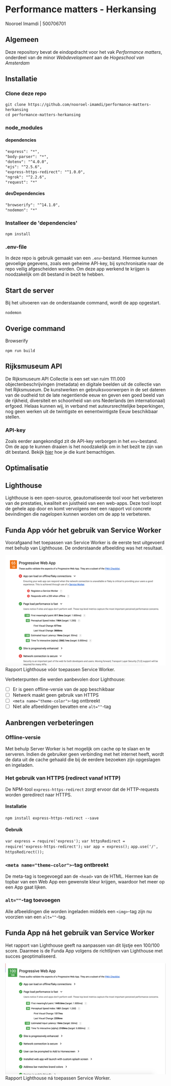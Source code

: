 # Performance matters - Herkansing

Nooroel Imamdi | 500706701

## Algemeen
Deze repository bevat de eindopdracht voor het vak *Performance matters*, onderdeel van de minor *Webdevelopment* aan de *Hogeschool van Amsterdam*

## Installatie

### Clone deze repo
```
git clone https://github.com/nooroel-imamdi/performance-matters-herkansing
cd performance-matters-herkansing
```

### node_modules
#### dependencies
```
"express": "*",
"body-parser": "*",
"dotenv": "^4.0.0",
"ejs": "^2.5.6",
"express-https-redirect": "^1.0.0",
"ngrok": "^2.2.6",
"request": "*"
```

#### devDependencies
```
"browserify": "^14.1.0",
"nodemon": "*"
```

### Installeer de 'dependencies'
```
npm install
```

### .env-file
In deze repo is gebruik gemaakt van een `.env`-bestand. Hiermee kunnen gevoelige gegevens, zoals een geheime API-key, bij synchronisatie naar de repo veilig afgescheiden worden. Om deze app werkend te krijgen is noodzakelijk om dit bestand in bezit te hebben.

## Start de server
Bij het uitvoeren van de onderstaande command, wordt de app opgestart.
```
nodemon
```

## Overige command

Browserify
```
npm run build
```

## Rijksmuseum API
De Rijksmuseum API Collectie is een set van ruim 111.000 objectenbeschrijvingen (metadata) en digitale beelden uit de collectie van het Rijksmuseum. De kunstwerken en gebruiksvoorwerpen in de set dateren van de oudheid tot de late negentiende eeuw en geven een goed beeld van de rijkheid, diversiteit en schoonheid van ons Nederlands (en internationaal) erfgoed. Helaas kunnen wij, in verband met auteursrechtelijke beperkingen, nog geen werken uit de twintigste en eenentwintigste Eeuw beschikbaar stellen.

### API-key
Zoals eerder aangekondigd zit de API-key verborgen in het `env`-bestand. Om de app te kunnen draaien is het noodzakelijk om in het bezit te zijn van dit bestand. Bekijk [hier](https://github.com/nooroel-imamdi/performance-matters-her#env-file) hoe je die kunt bemachtigen.

## Optimalisatie


## Lighthouse
Lighthouse is een open-source, geautomatiseerde tool voor het verbeteren van de prestaties, kwaliteit en juistheid van een web-apps. Deze tool loopt de gehele app door en komt vervolgens met een rapport vol concrete bevindingen die nagelopen kunnen worden om de app te verbeteren.

## Funda App vóór het gebruik van Service Worker
Voorafgaand het toepassen van Service Worker is de eerste test uitgevoerd met behulp van Lighthouse. De onderstaande afbeelding was het resultaat.

![alt tag](https://github.com/nooroel-imamdi/funda-server-side/blob/serviceworker/lighthouse-voor.png?raw=true)
Rapport Lighthouse vóór toepassen Service Worker.

Verbeterpunten die werden aanbevolen door Lighthouse:
- [ ] Er is geen offline-versie van de app beschikbaar
- [ ] Netwerk maakt geen gebruik van HTTPS
- [ ] `<meta name="theme-color">`-tag ontbreekt
- [ ] Niet alle afbeeldingen bevatten ene `alt=""`-tag

## Aanbrengen verbeteringen

### Offline-versie
Met behulp Server Worker is het mogelijk om cache op te slaan en te serveren. Indien de gebruiker geen verbinding met het internet heeft, wordt de data uit de cache gehaald die bij de eerdere bezoeken zijn opgeslagen en ingeladen.

### Het gebruik van HTTPS (redirect vanaf HTTP)
De NPM-tool `express-https-redirect` zorgt ervoor dat de HTTP-requests worden geredirect naar HTTPS.

#### Installatie
`npm install express-https-redirect --save`

#### Gebruik
`var express = require('express');`
`var httpsRedirect = require('express-https-redirect');`
`var app = express();`
`app.use('/', httpsRedirect());`

### `<meta name="theme-color">`-tag ontbreekt
De meta-tag is toegevoegd aan de `<head>` van de HTML. Hiermee kan de topbar van een Web App een gewenste kleur krijgen, waardoor het meer op een App gaat lijken.

### `alt=""`-tag toevoegen
Alle afbeeldingen die worden ingeladen middels een `<img>`-tag zijn nu voorzien van een `alt=""`-tag.

## Funda App ná het gebruik van Service Worker
Het rapport van Lighthouse geeft na aanpassen van dit lijstje een 100/100 score. Daarmee is de Funda App volgens de richtlijnen van Lighthouse met succes geoptimaliseerd.

![alt tag](https://github.com/nooroel-imamdi/funda-server-side/blob/serviceworker/lighthouse-na.png?raw=true)
Rapport Lighthouse ná toepassen Service Worker.
